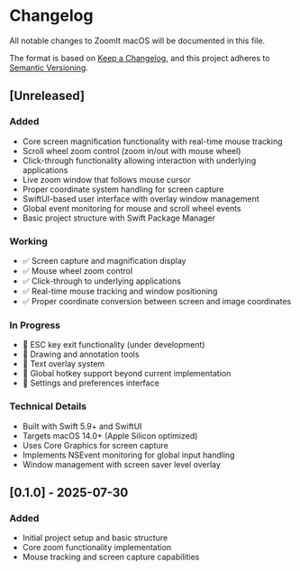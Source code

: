 # Changelog

All notable changes to ZoomIt macOS will be documented in this file.

The format is based on [Keep a Changelog](https://keepachangelog.com/en/1.0.0/),
and this project adheres to [Semantic Versioning](https://semver.org/spec/v2.0.0.html).

## [Unreleased]

### Added
- Core screen magnification functionality with real-time mouse tracking
- Scroll wheel zoom control (zoom in/out with mouse wheel)
- Click-through functionality allowing interaction with underlying applications
- Live zoom window that follows mouse cursor
- Proper coordinate system handling for screen capture
- SwiftUI-based user interface with overlay window management
- Global event monitoring for mouse and scroll wheel events
- Basic project structure with Swift Package Manager

### Working
- ✅ Screen capture and magnification display
- ✅ Mouse wheel zoom control
- ✅ Click-through to underlying applications
- ✅ Real-time mouse tracking and window positioning
- ✅ Proper coordinate conversion between screen and image coordinates

### In Progress
- 🚧 ESC key exit functionality (under development)
- 🚧 Drawing and annotation tools
- 🚧 Text overlay system
- 🚧 Global hotkey support beyond current implementation
- 🚧 Settings and preferences interface

### Technical Details
- Built with Swift 5.9+ and SwiftUI
- Targets macOS 14.0+ (Apple Silicon optimized)
- Uses Core Graphics for screen capture
- Implements NSEvent monitoring for global input handling
- Window management with screen saver level overlay

## [0.1.0] - 2025-07-30

### Added
- Initial project setup and basic structure
- Core zoom functionality implementation
- Mouse tracking and screen capture capabilities
